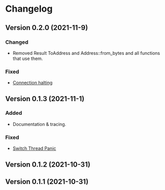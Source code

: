 # Changelog

## Version 0.2.0 (2021-11-9)
### Changed
- Removed Result ToAddress and Address::from_bytes and all functions
that use them.
### Fixed
- [Connection halting][3]

[3]: https://github.com/EngineOrion/actaeon/issues/4

## Version 0.1.3 (2021-11-1)
### Added
- Documentation & tracing.
### Fixed
- [Switch Thread Panic][2]

[2]: https://github.com/EngineOrion/actaeon/issues/2
## Version 0.1.2 (2021-10-31)
## Version 0.1.1 (2021-10-31)
